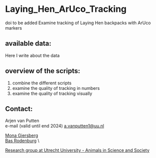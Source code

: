 # Laying_Hen_ArUco_Tracking
doi to be added
Examine tracking of Laying Hen backpacks with ArUco markers

## available data:
Here I write about the data

## overview of the scripts:
1. combine the different scripts
2. examine the quality of tracking in numbers
3. examine the quality of tracking visually


## Contact:
Arjen van Putten \
e-mail (valid until end 2024) a.vanputten1@uu.nl 

[Mona Giersberg ](https://www.uu.nl/staff/MFGiersberg) \
[Bas Rodenburg](https://www.uu.nl/staff/TBRodenburg) \


[Research group at Utrecht University - Animals in Science and Society](https://www.uu.nl/staff/organisationalchart/dgk/203/1036)
